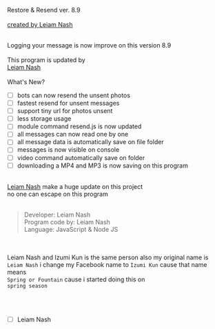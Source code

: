 Restore & Resend ver. 8.9
<br> <br>
[created by Leiam Nash](https://www.facebook.com/LeiamNashRebrth)
<br> <br> 

Logging your message is now improve on this version 8.9 <br>
<br> This program is updated by <br> [Leiam Nash](https://www.facebook.com/LeiamNashRebrth) 
<br> <br>
What's New?
- [ ] bots can now resend the unsent photos
- [ ] fastest resend for unsent messages
- [ ] support tiny url for photos unsent
- [ ] less storage usage 
- [ ] module command resend.js is now updated
- [ ] all messages can now read one by one
- [ ] all message data is automatically save on file folder
- [ ] messages is now visible on console
- [ ] video command automatically save on folder
- [ ] downloading a MP4 and MP3 is now saving on this program
<br> <br>

[Leiam Nash](https://www.facebook.com/LeiamNashRebrth) make a huge update on this project <br> no one can escape on this program
<br> <br>
> Developer: Leiam Nash <br> Program code by: Leiam Nash <br> Language: JavaScript & Node JS

<br> <br> Leiam Nash and Izumi Kun is the same person also my original name is `Leiam Nash` i change my Facebook name to `Izumi Kun` cause that name means <br> `Spring or Fountain` cause i started doing this on <br> `spring season`

<br> <br>
- [ ] Leiam Nash
